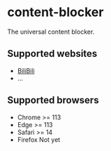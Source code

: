 # content-blocker

The universal content blocker.

## Supported websites

- [BiliBili](https://www.bilibili.com/)
- ...

## Supported browsers

- Chrome >= 113
- Edge >= 113
- Safari >= 14
- Firefox Not yet
